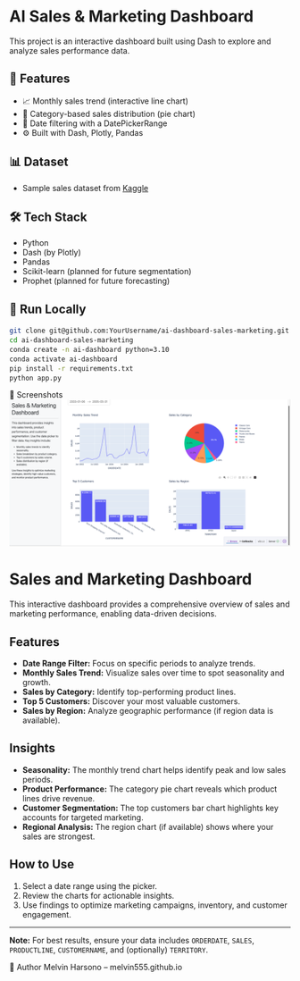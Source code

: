 # AI Sales & Marketing Dashboard

This project is an interactive dashboard built using Dash to explore and analyze sales performance data.

## 🚀 Features

- 📈 Monthly sales trend (interactive line chart)
- 🥧 Category-based sales distribution (pie chart)
- 📆 Date filtering with a DatePickerRange
- ⚙️ Built with Dash, Plotly, Pandas

## 📊 Dataset

- Sample sales dataset from [Kaggle](https://www.kaggle.com/datasets/kyanyoga/sample-sales-data)

## 🛠 Tech Stack

- Python
- Dash (by Plotly)
- Pandas
- Scikit-learn (planned for future segmentation)
- Prophet (planned for future forecasting)

## 🧪 Run Locally

```bash
git clone git@github.com:YourUsername/ai-dashboard-sales-marketing.git
cd ai-dashboard-sales-marketing
conda create -n ai-dashboard python=3.10
conda activate ai-dashboard
pip install -r requirements.txt
python app.py
```

📸 Screenshots
![Dashboard=Image](figure/dashboard_figure.png)

# Sales and Marketing Dashboard

This interactive dashboard provides a comprehensive overview of sales and marketing performance, enabling data-driven decisions.

## Features

- **Date Range Filter:** Focus on specific periods to analyze trends.
- **Monthly Sales Trend:** Visualize sales over time to spot seasonality and growth.
- **Sales by Category:** Identify top-performing product lines.
- **Top 5 Customers:** Discover your most valuable customers.
- **Sales by Region:** Analyze geographic performance (if region data is available).

## Insights

- **Seasonality:** The monthly trend chart helps identify peak and low sales periods.
- **Product Performance:** The category pie chart reveals which product lines drive revenue.
- **Customer Segmentation:** The top customers bar chart highlights key accounts for targeted marketing.
- **Regional Analysis:** The region chart (if available) shows where your sales are strongest.

## How to Use

1. Select a date range using the picker.
2. Review the charts for actionable insights.
3. Use findings to optimize marketing campaigns, inventory, and customer engagement.

---

**Note:** For best results, ensure your data includes `ORDERDATE`, `SALES`, `PRODUCTLINE`, `CUSTOMERNAME`, and (optionally) `TERRITORY`.

📌 Author
Melvin Harsono – melvin555.github.io